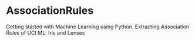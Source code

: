# AssociationRules
Getting started with Machine Learning using Python. Extracting Association Rules of UCI ML: Iris and Lenses
